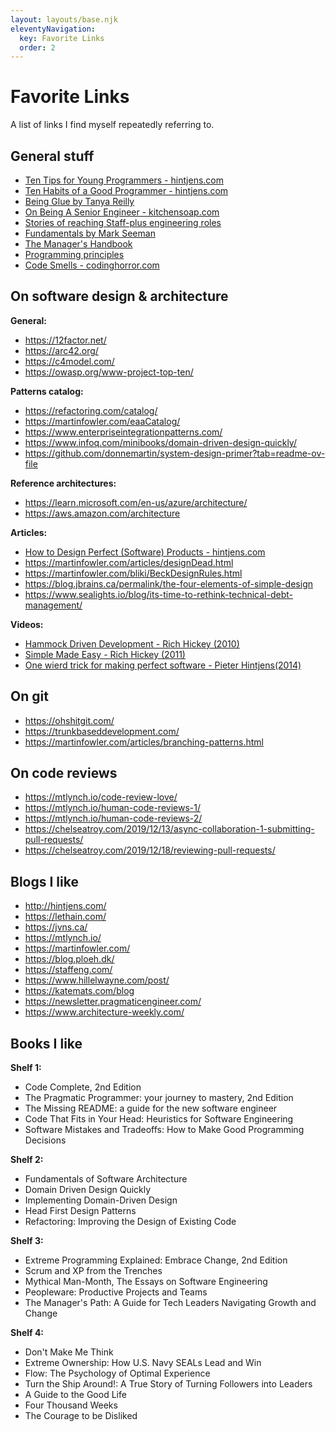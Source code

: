 ```yaml
---
layout: layouts/base.njk
eleventyNavigation:
  key: Favorite Links
  order: 2
---
```

# Favorite Links

A list of links I find myself repeatedly referring to.

## General stuff

- [Ten Tips for Young Programmers - hintjens.com](http://hintjens.com/blog:101)
- [Ten Habits of a Good Programmer - hintjens.com](http://hintjens.com/blog:98)
- [Being Glue by Tanya Reilly](https://noidea.dog/glue)
- [On Being A Senior Engineer - kitchensoap.com](https://www.kitchensoap.com/2012/10/25/on-being-a-senior-engineer/)
- [Stories of reaching Staff-plus engineering roles](https://staffeng.com/)
- [Fundamentals by Mark Seeman](https://blog.ploeh.dk/2024/05/20/fundamentals/)
- [The Manager's Handbook](https://themanagershandbook.com/)
- [Programming principles](https://en.wikipedia.org/wiki/Category:Programming_principles)
- [Code Smells - codinghorror.com](https://blog.codinghorror.com/code-smells/)

## On software design & architecture

**General:**

- <https://12factor.net/>
- <https://arc42.org/>
- <https://c4model.com/>
- <https://owasp.org/www-project-top-ten/>

**Patterns catalog:**

- <https://refactoring.com/catalog/>
- <https://martinfowler.com/eaaCatalog/>
- <https://www.enterpriseintegrationpatterns.com/>
- <https://www.infoq.com/minibooks/domain-driven-design-quickly/>
- <https://github.com/donnemartin/system-design-primer?tab=readme-ov-file>

**Reference architectures:**

- <https://learn.microsoft.com/en-us/azure/architecture/>
- <https://aws.amazon.com/architecture>

**Articles:**

- [How to Design Perfect (Software) Products - hintjens.com](http://hintjens.com/blog:19)
- <https://martinfowler.com/articles/designDead.html>
- <https://martinfowler.com/bliki/BeckDesignRules.html>
- <https://blog.jbrains.ca/permalink/the-four-elements-of-simple-design>
- <https://www.sealights.io/blog/its-time-to-rethink-technical-debt-management/>

**Videos:**

- [Hammock Driven Development - Rich Hickey (2010)](https://www.youtube.com/watch?v=f84n5oFoZBc)
- [Simple Made Easy - Rich Hickey (2011)](https://www.youtube.com/watch?v=SxdOUGdseq4)
- [One wierd trick for making perfect software - Pieter Hintjens(2014)](https://www.youtube.com/watch?v=xFVDNTXIC_Y)

## On git

- <https://ohshitgit.com/>
- <https://trunkbaseddevelopment.com/>
- <https://martinfowler.com/articles/branching-patterns.html>

## On code reviews

- <https://mtlynch.io/code-review-love/>
- <https://mtlynch.io/human-code-reviews-1/>
- <https://mtlynch.io/human-code-reviews-2/>
- <https://chelseatroy.com/2019/12/13/async-collaboration-1-submitting-pull-requests/>
- <https://chelseatroy.com/2019/12/18/reviewing-pull-requests/>

## Blogs I like

- <http://hintjens.com/>
- <https://lethain.com/>
- <https://jvns.ca/>
- <https://mtlynch.io/>
- <https://martinfowler.com/>
- <https://blog.ploeh.dk/>
- <https://staffeng.com/>
- <https://www.hillelwayne.com/post/>
- <https://katemats.com/blog>
- <https://newsletter.pragmaticengineer.com/>
- <https://www.architecture-weekly.com/>

## Books I like

**Shelf 1:**

- Code Complete, 2nd Edition
- The Pragmatic Programmer: your journey to mastery, 2nd Edition
- The Missing README: a guide for the new software engineer
- Code That Fits in Your Head: Heuristics for Software Engineering
- Software Mistakes and Tradeoffs: How to Make Good Programming Decisions

**Shelf 2:**

- Fundamentals of Software Architecture
- Domain Driven Design Quickly
- Implementing Domain-Driven Design
- Head First Design Patterns
- Refactoring: Improving the Design of Existing Code

**Shelf 3:**

- Extreme Programming Explained: Embrace Change, 2nd Edition
- Scrum and XP from the Trenches
- Mythical Man-Month, The Essays on Software Engineering
- Peopleware: Productive Projects and Teams
- The Manager's Path: A Guide for Tech Leaders Navigating Growth and Change

**Shelf 4:**

- Don't Make Me Think
- Extreme Ownership: How U.S. Navy SEALs Lead and Win
- Flow: The Psychology of Optimal Experience
- Turn the Ship Around!: A True Story of Turning Followers into Leaders
- A Guide to the Good Life
- Four Thousand Weeks
- The Courage to be Disliked
